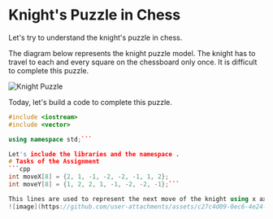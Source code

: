 # Knight's Puzzle in Chess

Let's try to understand the knight's puzzle in chess.

The diagram below represents the knight puzzle model. The knight has to travel to each and every square on the chessboard only once. It is difficult to complete this puzzle.

![Knight Puzzle](https://github.com/user-attachments/assets/77a4d7b0-f939-4f50-be3c-2faeeb8d9e5c)

Today, let's build a code to complete this puzzle.

```cpp
#include <iostream>
#include <vector>

using namespace std;```

Let's include the libraries and the namespace .
# Tasks of the Assignment
```cpp
int moveX[8] = {2, 1, -1, -2, -2, -1, 1, 2};
int moveY[8] = {1, 2, 2, 1, -1, -2, -2, -1};```

This lines are used to represent the next move of the knight using x axis and y axis , there are only 8 moves possible for the knight to move .
![image](https://github.com/user-attachments/assets/c27c4d09-0ec6-4e24-a0fa-7e2eb6072085)

